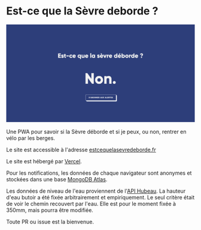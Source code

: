 # Est-ce que la Sèvre deborde ?

![Capture d'écran du site internet](screenshot.png?raw=true "Capture d'écran")

Une PWA pour savoir si la Sèvre déborde et si je peux, ou non, rentrer en vélo par les berges.

Le site est accessible à l'adresse [estcequelasevredeborde.fr](https://estcequelasevredeborde.fr)

Le site est hébergé par [Vercel](https://vercel.com/).

Pour les notifications, les données de chaque navigateur sont anonymes et stockées dans une base [MongoDB Atlas](https://www.mongodb.com/cloud/atlas/lp/try2?utm_source=google&utm_campaign=gs_emea_france_search_brand_atlas_desktop&utm_term=mongodb&utm_medium=cpc_paid_search&utm_ad=e&gclid=EAIaIQobChMInbKivaTu6gIVxfZRCh2fEAupEAAYASAAEgKuxvD_BwE).

Les données de niveau de l'eau proviennent de l'[API Hubeau](http://hubeau.eaufrance.fr/api/v1/hydrometrie/observations_tr?code_entite=M750242010&size=1). La hauteur d'eau butoir a été fixée arbitrairement et empiriquement. Le seul critère était de voir le chemin recouvert par l'eau. Elle est pour le moment fixée à 350mm, mais pourra être modifiée.

Toute PR ou issue est la bienvenue.
